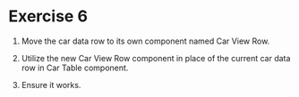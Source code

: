 # Exercise 6

1. Move the car data row to its own component named Car View Row.

2. Utilize the new Car View Row component in place of the current car data row in Car Table component.

3. Ensure it works.